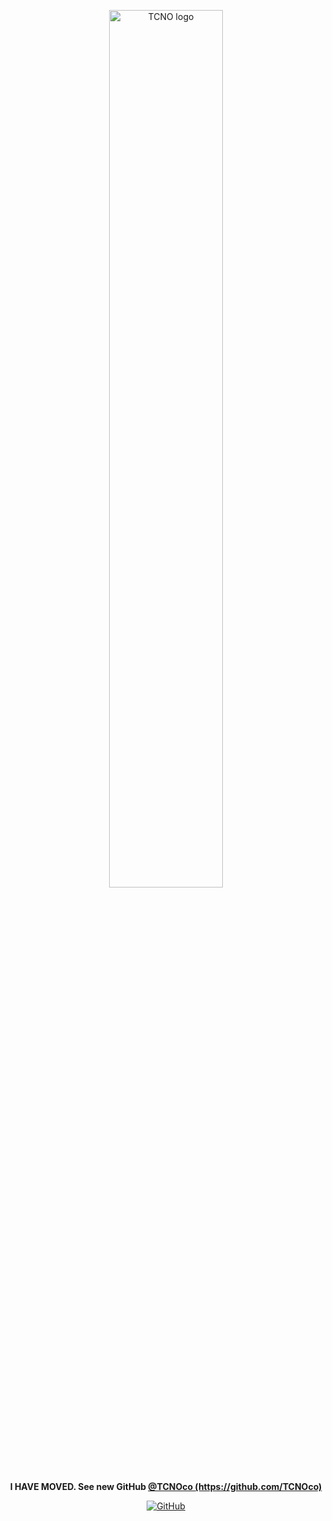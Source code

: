 <p align="center">
  <a href="https://tcno.co"><img src="https://i.imgur.com/ppB9LNC.png" alt="TCNO logo" width="60%"></a>
</p>

<p align="center">
 <b>I HAVE MOVED. See new GitHub <a href="https://github.com/TCNOco">@TCNOco (https://github.com/TCNOco)</a></b>
</p><p align="center">
 <a href="[https://s.tcno.co/AccSwitcherDiscord](https://github.com/TCNOco)"><img src="https://img.shields.io/badge/GitHub-100000?style=for-the-badge&logo=github&logoColor=white" alt="GitHub"></a>
</p>
